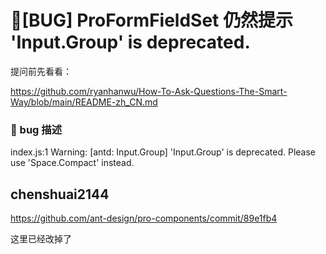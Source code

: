 # 🐛[BUG] ProFormFieldSet 仍然提示 'Input.Group' is deprecated.

提问前先看看：

https://github.com/ryanhanwu/How-To-Ask-Questions-The-Smart-Way/blob/main/README-zh_CN.md

### 🐛 bug 描述

index.js:1 Warning: [antd: Input.Group] 'Input.Group' is deprecated. Please use 'Space.Compact' instead.

## chenshuai2144

https://github.com/ant-design/pro-components/commit/89e1fb4

这里已经改掉了
